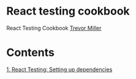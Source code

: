# React testing cookbook
React Testing Cookbook [Trevor Miller](https://egghead.io/courses/react-testing-cookbook)

# Contents

[1. React Testing: Setting up dependencies](https://github.com/xgirma/react-testing-cookbook/tree/ch.01/chapters/ch.01)

